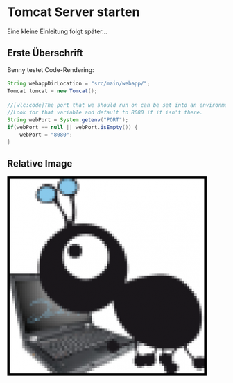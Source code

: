 <!--*
  title: Tomcat Server

  description: Erklärung wie "Tomcat Server" die Welt verändern können.

  tags: ["Schon gewusst", "Kurztipp", "Tomcat v8.0.12", "Application server"]
*-->

# Tomcat Server starten

Eine kleine Einleitung folgt später...

## Erste Überschrift

Benny testet Code-Rendering:

```java
String webappDirLocation = "src/main/webapp/";
Tomcat tomcat = new Tomcat();

//[wlc:code]The port that we should run on can be set into an environment variable
//Look for that variable and default to 8080 if it isn't there.
String webPort = System.getenv("PORT");
if(webPort == null || webPort.isEmpty()) {
    webPort = "8080";
}
```

## Relative Image

![Ant](image.png)